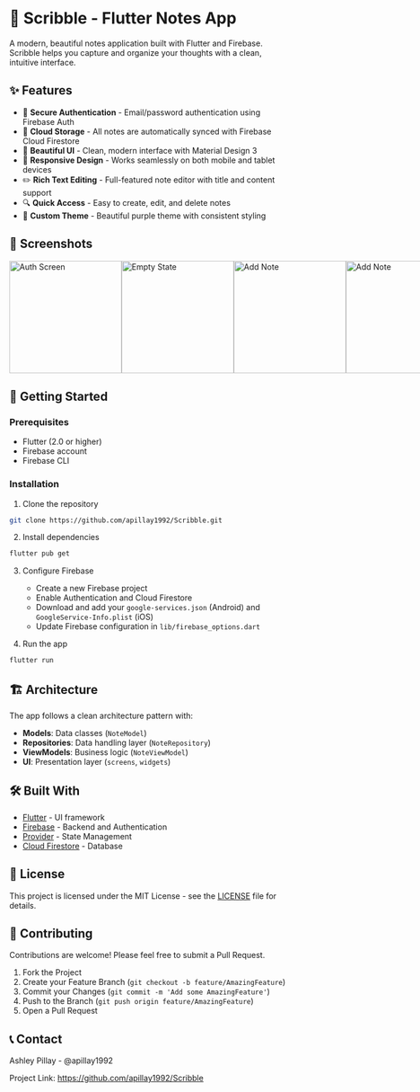 # 📝 Scribble - Flutter Notes App

A modern, beautiful notes application built with Flutter and Firebase. Scribble helps you capture and organize your thoughts with a clean, intuitive interface.

## ✨ Features

* 🔐 **Secure Authentication** - Email/password authentication using Firebase Auth
* 💾 **Cloud Storage** - All notes are automatically synced with Firebase Cloud Firestore
* 🎨 **Beautiful UI** - Clean, modern interface with Material Design 3
* 📱 **Responsive Design** - Works seamlessly on both mobile and tablet devices
* ✏️ **Rich Text Editing** - Full-featured note editor with title and content support
* 🔍 **Quick Access** - Easy to create, edit, and delete notes
* 🌈 **Custom Theme** - Beautiful purple theme with consistent styling

## 📱 Screenshots

<div style="display: flex; justify-content: space-between;">
  <img src="assets/Screenshot_20241116_052250.jpg" width="200" alt="Auth Screen"/>
  <img src="assets/Screenshot_20241116_052304.jpg" width="200" alt="Empty State"/>
  <img src="assets/Screenshot_20241116_052401.jpg" width="200" alt="Add Note"/>
  <img src="assets/Screenshot_20241116_052417.jpg" width="200" alt="Add Note"/>
</div>

## 🚀 Getting Started

### Prerequisites

* Flutter (2.0 or higher)
* Firebase account
* Firebase CLI

### Installation

1. Clone the repository
```bash
git clone https://github.com/apillay1992/Scribble.git
```

2. Install dependencies
```bash
flutter pub get
```

3. Configure Firebase
    * Create a new Firebase project
    * Enable Authentication and Cloud Firestore
    * Download and add your `google-services.json` (Android) and `GoogleService-Info.plist` (iOS)
    * Update Firebase configuration in `lib/firebase_options.dart`

4. Run the app
```bash
flutter run
```

## 🏗️ Architecture

The app follows a clean architecture pattern with:

* **Models**: Data classes (`NoteModel`)
* **Repositories**: Data handling layer (`NoteRepository`)
* **ViewModels**: Business logic (`NoteViewModel`)
* **UI**: Presentation layer (`screens`, `widgets`)

## 🛠️ Built With

* [Flutter](https://flutter.dev/) - UI framework
* [Firebase](https://firebase.google.com/) - Backend and Authentication
* [Provider](https://pub.dev/packages/provider) - State Management
* [Cloud Firestore](https://firebase.google.com/products/firestore) - Database

## 📄 License

This project is licensed under the MIT License - see the [LICENSE](LICENSE) file for details.

## 🤝 Contributing

Contributions are welcome! Please feel free to submit a Pull Request.

1. Fork the Project
2. Create your Feature Branch (`git checkout -b feature/AmazingFeature`)
3. Commit your Changes (`git commit -m 'Add some AmazingFeature'`)
4. Push to the Branch (`git push origin feature/AmazingFeature`)
5. Open a Pull Request

## 📞 Contact

Ashley Pillay - @apillay1992

Project Link: https://github.com/apillay1992/Scribble
